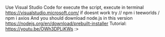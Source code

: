 Use Visual Studio Code for execute the script, execute in terminal https://visualstudio.microsoft.com/
if doesnt work try // npm i teeworlds / npm i axios
And you should download node.js in this version https://nodejs.org/en/download/prebuilt-installer
Tutorial: https://youtu.be/OWh3DPLjKWs
:>
